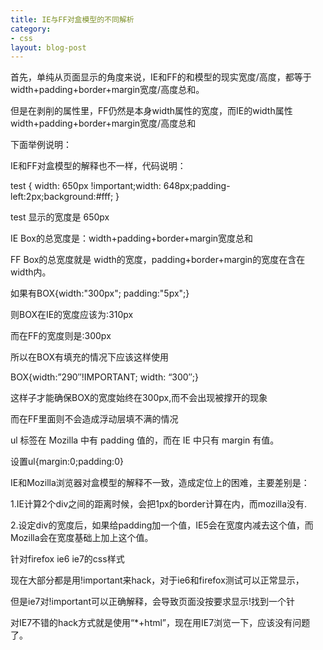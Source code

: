 ```yaml
---
title: IE与FF对盒模型的不同解析
category:
- css
layout: blog-post
---
```


首先，单纯从页面显示的角度来说，IE和FF的和模型的现实宽度/高度，都等于width+padding+border+margin宽度/高度总和。

但是在剥削的属性里，FF仍然是本身width属性的宽度，而IE的width属性width+padding+border+margin宽度/高度总和

下面举例说明：

IE和FF对盒模型的解释也不一样，代码说明：

test { width: 650px !important;width: 648px;padding-left:2px;background:#fff; }

test 显示的宽度是 650px

IE Box的总宽度是：width+padding+border+margin宽度总和

FF Box的总宽度就是 width的宽度，padding+border+margin的宽度在含在width内。

如果有BOX{width:"300px"; padding:"5px";}

则BOX在IE的宽度应该为:310px

而在FF的宽度则是:300px

所以在BOX有填充的情况下应该这样使用

BOX{width:”290″!IMPORTANT; width: “300″;}

这样子才能确保BOX的宽度始终在300px,而不会出现被撑开的现象

而在FF里面则不会造成浮动层填不满的情况

ul 标签在 Mozilla 中有 padding 值的，而在 IE 中只有 margin 有值。

设置ul{margin:0;padding:0}

IE和Mozilla浏览器对盒模型的解释不一致，造成定位上的困难，主要差别是：

1.IE计算2个div之间的距离时候，会把1px的border计算在内，而mozilla没有.

2.设定div的宽度后，如果给padding加一个值，IE5会在宽度内减去这个值，而Mozilla会在宽度基础上加上这个值。

针对firefox ie6 ie7的css样式

现在大部分都是用!important来hack，对于ie6和firefox测试可以正常显示，

但是ie7对!important可以正确解释，会导致页面没按要求显示!找到一个针

对IE7不错的hack方式就是使用“*+html”，现在用IE7浏览一下，应该没有问题了。
